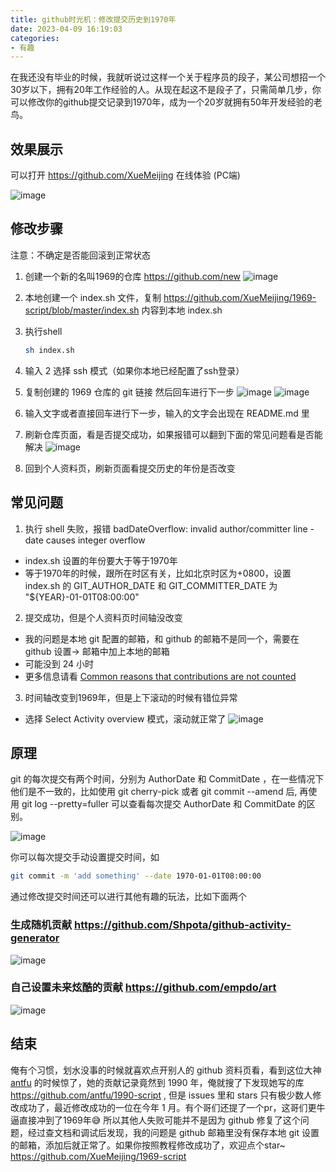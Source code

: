 ```yaml
---
title: github时光机：修改提交历史到1970年
date: 2023-04-09 16:19:03
categories: 
- 有趣
---
```


在我还没有毕业的时候，我就听说过这样一个关于程序员的段子，某公司想招一个30岁以下，拥有20年工作经验的人。从现在起这不是段子了，只需简单几步，你可以修改你的github提交记录到1970年，成为一个20岁就拥有50年开发经验的老鸟。

## 效果展示

可以打开 https://github.com/XueMeijing 在线体验 (PC端)

![image](https://user-images.githubusercontent.com/35559153/230755702-f35bd2ff-5411-4463-a7cc-b2e711a4aae9.png)

## 修改步骤
注意：不确定是否能回滚到正常状态

1. 创建一个新的名叫1969的仓库 https://github.com/new
![image](https://user-images.githubusercontent.com/35559153/230755895-00b7138c-d2e3-4c7c-83fa-6cd570328415.png)

2. 本地创建一个 index.sh 文件，复制 https://github.com/XueMeijing/1969-script/blob/master/index.sh 内容到本地 index.sh

3. 执行shell
    ```bash
    sh index.sh
    ```

4. 输入 2 选择 ssh 模式（如果你本地已经配置了ssh登录）

5. 复制创建的 1969 仓库的 git 链接 然后回车进行下一步
![image](https://user-images.githubusercontent.com/35559153/230756155-9fa663e0-f9cf-4e8c-9dce-6c3376bd11d5.png)
![image](https://user-images.githubusercontent.com/35559153/230756186-0bbb9b3f-3eed-41e9-a8af-e430243efff2.png)

6. 输入文字或者直接回车进行下一步，输入的文字会出现在 README.md 里

7. 刷新仓库页面，看是否提交成功，如果报错可以翻到下面的常见问题看是否能解决
![image](https://user-images.githubusercontent.com/35559153/230756281-2b84532d-b89c-47ee-b643-96197a6deeb4.png)

8. 回到个人资料页，刷新页面看提交历史的年份是否改变

## 常见问题

1. 执行 shell 失败，报错 badDateOverflow: invalid author/committer line - date causes integer overflow
  - index.sh 设置的年份要大于等于1970年
  - 等于1970年的时候，跟所在时区有关，比如北京时区为+0800，设置 index.sh 的 GIT_AUTHOR_DATE 和 GIT_COMMITTER_DATE 为 "${YEAR}-01-01T08:00:00"

2. 提交成功，但是个人资料页时间轴没改变
  - 我的问题是本地 git 配置的邮箱，和 github 的邮箱不是同一个，需要在 github 设置-> 邮箱中加上本地的邮箱
  - 可能没到 24 小时
  - 更多信息请看 [Common reasons that contributions are not counted](https://docs.github.com/en/account-and-profile/setting-up-and-managing-your-github-profile/managing-contribution-settings-on-your-profile/why-are-my-contributions-not-showing-up-on-my-profile)

3. 时间轴改变到1969年，但是上下滚动的时候有错位异常
  - 选择 Select Activity overview 模式，滚动就正常了
    ![image](https://user-images.githubusercontent.com/35559153/230754120-e5687f95-b3f7-48ca-aa2b-94601e2dac31.png)

## 原理

git 的每次提交有两个时间，分别为 AuthorDate 和 CommitDate ，在一些情况下他们是不一致的，比如使用 git cherry-pick 或者 git commit --amend 后, 再使用 git log --pretty=fuller 可以查看每次提交 AuthorDate 和 CommitDate 的区别。

![image](https://user-images.githubusercontent.com/35559153/230784864-b6db0d2d-74f3-43ee-8275-725a2ce7d16b.png)

你可以每次提交手动设置提交时间，如
```bash
git commit -m 'add something' --date 1970-01-01T08:00:00
```
通过修改提交时间还可以进行其他有趣的玩法，比如下面两个
### 生成随机贡献 https://github.com/Shpota/github-activity-generator
![image](https://user-images.githubusercontent.com/35559153/230758005-29ee8376-ea3c-4d75-b73b-ec419ab3946a.png)

### 自己设置未来炫酷的贡献 https://github.com/empdo/art
![image](https://user-images.githubusercontent.com/35559153/230758057-c0d8e862-1bca-4503-bee3-61f63fe69776.png)



## 结束

俺有个习惯，划水没事的时候就喜欢点开别人的 github 资料页看，看到这位大神 [antfu](https://github.com/antfu) 的时候惊了，她的贡献记录竟然到 1990 年，俺就搜了下发现她写的库 https://github.com/antfu/1990-script , 但是 issues 里和 stars 只有极少数人修改成功了，最近修改成功的一位在今年 1 月。有个哥们还提了一个pr，这哥们更牛逼直接冲到了1969年😅 所以其他人失败可能并不是因为 github 修复了这个问题，经过查文档和调试后发现，我的问题是 github 邮箱里没有保存本地 git 设置的邮箱，添加后就正常了。如果你按照教程修改成功了，欢迎点个star~ https://github.com/XueMeijing/1969-script
